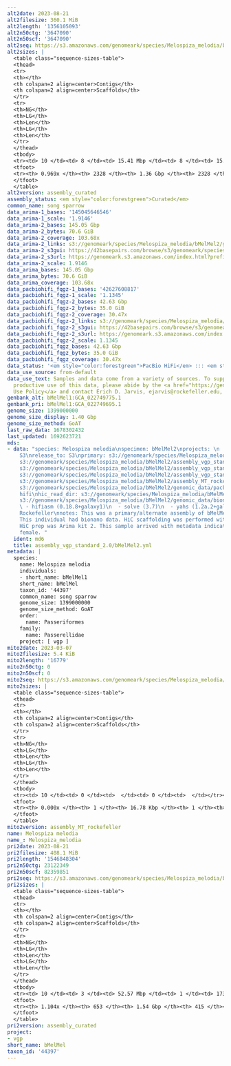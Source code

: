 ```yaml
---
alt2date: 2023-08-21
alt2filesize: 360.1 MiB
alt2length: '1356105093'
alt2n50ctg: '3647090'
alt2n50scf: '3647090'
alt2seq: https://s3.amazonaws.com/genomeark/species/Melospiza_melodia/bMelMel2/assembly_curated/bMelMel2.alt.cur.20230821.fasta.gz
alt2sizes: |
  <table class="sequence-sizes-table">
  <thead>
  <tr>
  <th></th>
  <th colspan=2 align=center>Contigs</th>
  <th colspan=2 align=center>Scaffolds</th>
  </tr>
  <tr>
  <th>NG</th>
  <th>LG</th>
  <th>Len</th>
  <th>LG</th>
  <th>Len</th>
  </tr>
  </thead>
  <tbody>
  <tr><td> 10 </td><td> 8 </td><td> 15.41 Mbp </td><td> 8 </td><td> 15.41 Mbp </td></tr><tr><td> 20 </td><td> 19 </td><td> 10.89 Mbp </td><td> 19 </td><td> 10.89 Mbp </td></tr><tr><td> 30 </td><td> 35 </td><td> 7.27 Mbp </td><td> 35 </td><td> 7.27 Mbp </td></tr><tr><td> 40 </td><td> 58 </td><td> 5.22 Mbp </td><td> 58 </td><td> 5.22 Mbp </td></tr><tr style="background-color:#cccccc;"><td> 50 </td><td> 90 </td><td> 3.65 Mbp </td><td> 90 </td><td> 3.65 Mbp </td></tr><tr><td> 60 </td><td> 135 </td><td> 2.59 Mbp </td><td> 135 </td><td> 2.59 Mbp </td></tr><tr><td> 70 </td><td> 205 </td><td> 1.49 Mbp </td><td> 205 </td><td> 1.49 Mbp </td></tr><tr><td> 80 </td><td> 330 </td><td> 0.80 Mbp </td><td> 330 </td><td> 0.80 Mbp </td></tr><tr><td> 90 </td><td> 692 </td><td> 179.54 Kbp </td><td> 692 </td><td> 179.54 Kbp </td></tr><tr><td> 100 </td><td> 0 </td><td>  </td><td> 0 </td><td>  </td></tr></tbody>
  <tfoot>
  <tr><th> 0.969x </th><th> 2328 </th><th> 1.36 Gbp </th><th> 2328 </th><th> 1.36 Gbp </th></tr>
  </tfoot>
  </table>
alt2version: assembly_curated
assembly_status: <em style="color:forestgreen">Curated</em>
common_name: song sparrow
data_arima-1_bases: '145045646546'
data_arima-1_scale: '1.9146'
data_arima-2_bases: 145.05 Gbp
data_arima-2_bytes: 70.6 GiB
data_arima-2_coverage: 103.68x
data_arima-2_links: s3://genomeark/species/Melospiza_melodia/bMelMel2/genomic_data/arima/<br>
data_arima-2_s3gui: https://42basepairs.com/browse/s3/genomeark/species/Melospiza_melodia/bMelMel2/genomic_data/arima/
data_arima-2_s3url: https://genomeark.s3.amazonaws.com/index.html?prefix=species/Melospiza_melodia/bMelMel2/genomic_data/arima/
data_arima-2_scale: 1.9146
data_arima_bases: 145.05 Gbp
data_arima_bytes: 70.6 GiB
data_arima_coverage: 103.68x
data_pacbiohifi_fqgz-1_bases: '42627608817'
data_pacbiohifi_fqgz-1_scale: '1.1345'
data_pacbiohifi_fqgz-2_bases: 42.63 Gbp
data_pacbiohifi_fqgz-2_bytes: 35.0 GiB
data_pacbiohifi_fqgz-2_coverage: 30.47x
data_pacbiohifi_fqgz-2_links: s3://genomeark/species/Melospiza_melodia/bMelMel2/genomic_data/pacbio_hifi/<br>
data_pacbiohifi_fqgz-2_s3gui: https://42basepairs.com/browse/s3/genomeark/species/Melospiza_melodia/bMelMel2/genomic_data/pacbio_hifi/
data_pacbiohifi_fqgz-2_s3url: https://genomeark.s3.amazonaws.com/index.html?prefix=species/Melospiza_melodia/bMelMel2/genomic_data/pacbio_hifi/
data_pacbiohifi_fqgz-2_scale: 1.1345
data_pacbiohifi_fqgz_bases: 42.63 Gbp
data_pacbiohifi_fqgz_bytes: 35.0 GiB
data_pacbiohifi_fqgz_coverage: 30.47x
data_status: '<em style="color:forestgreen">PacBio HiFi</em> ::: <em style="color:forestgreen">Arima</em>'
data_use_source: from-default
data_use_text: Samples and data come from a variety of sources. To support fair and
  productive use of this data, please abide by the <a href="https://genome10k.soe.ucsc.edu/data-use-policies/">Data
  Use Policy</a> and contact Erich D. Jarvis, ejarvis@rockefeller.edu, with any questions.
genbank_alt: bMelMel1:GCA_022749775.1
genbank_pri: bMelMel1:GCA_022749695.1
genome_size: 1399000000
genome_size_display: 1.40 Gbp
genome_size_method: GoAT
last_raw_data: 1678302432
last_updated: 1692623721
mds:
- data: "species: Melospiza melodia\nspecimen: bMelMel2\nprojects: \n  - vgp\ndata_location:
    S3\nrelease_to: S3\nprimary: s3://genomeark/species/Melospiza_melodia/bMelMel2/assembly_vgp_standard_2.0/bMelMel2.standard.pri.20230308.fasta.gz\nhaplotigs:
    s3://genomeark/species/Melospiza_melodia/bMelMel2/assembly_vgp_standard_2.0/bMelMel2.standard.alt.20230308.fasta.gz\npretext:
    s3://genomeark/species/Melospiza_melodia/bMelMel2/assembly_vgp_standard_2.0/evaluation/pri/pretext/bMelMel2_pri__s2.heatmap.pretext\nkmer_spectra_img:
    s3://genomeark/species/Melospiza_melodia/bMelMel2/assembly_vgp_standard_2.0/evaluation/merqury/bMelMel2_png/\nmito:
    s3://genomeark/species/Melospiza_melodia/bMelMel2/assembly_MT_rockefeller/bMelMel2.MT.20230307.fasta.gz\npacbio_read_dir:
    s3://genomeark/species/Melospiza_melodia/bMelMel2/genomic_data/pacbio_hifi/\npacbio_read_type:
    hifi\nhic_read_dir: s3://genomeark/species/Melospiza_melodia/bMelMel2/genomic_data/arima/\nbionano_cmap_dir:
    s3://genomeark/species/Melospiza_melodia/bMelMel2/genomic_data/bionano/\npipeline:\n
    \ - hifiasm (0.18.8+galaxy1)\n  - solve (3.7)\n  - yahs (1.2a.2+galaxy0)\nassembled_by_group:
    Rockefeller\nnotes: This was a primary/alternate assembly of bMelMel2 (VGL-bMelMel1).
    This individual had bionano data. HiC scaffolding was performed with yahs. The
    HiC prep was Arima kit 2. This sample arrived with metadata indicating it is a
    female. "
  ident: md6
  title: assembly_vgp_standard_2.0/bMelMel2.yml
metadata: |
  species:
    name: Melospiza melodia
    individuals:
    - short_name: bMelMel1
    short_name: bMelMel
    taxon_id: '44397'
    common_name: song sparrow
    genome_size: 1399000000
    genome_size_method: GoAT
    order:
      name: Passeriformes
    family:
      name: Passerellidae
    project: [ vgp ]
mito2date: 2023-03-07
mito2filesize: 5.4 KiB
mito2length: '16779'
mito2n50ctg: 0
mito2n50scf: 0
mito2seq: https://s3.amazonaws.com/genomeark/species/Melospiza_melodia/bMelMel2/assembly_MT_rockefeller/bMelMel2.MT.20230307.fasta.gz
mito2sizes: |
  <table class="sequence-sizes-table">
  <thead>
  <tr>
  <th></th>
  <th colspan=2 align=center>Contigs</th>
  <th colspan=2 align=center>Scaffolds</th>
  </tr>
  <tr>
  <th>NG</th>
  <th>LG</th>
  <th>Len</th>
  <th>LG</th>
  <th>Len</th>
  </tr>
  </thead>
  <tbody>
  <tr><td> 10 </td><td> 0 </td><td>  </td><td> 0 </td><td>  </td></tr><tr><td> 20 </td><td> 0 </td><td>  </td><td> 0 </td><td>  </td></tr><tr><td> 30 </td><td> 0 </td><td>  </td><td> 0 </td><td>  </td></tr><tr><td> 40 </td><td> 0 </td><td>  </td><td> 0 </td><td>  </td></tr><tr style="background-color:#cccccc;"><td> 50 </td><td> 0 </td><td style="background-color:#ff8888;">  </td><td> 0 </td><td style="background-color:#ff8888;">  </td></tr><tr><td> 60 </td><td> 0 </td><td>  </td><td> 0 </td><td>  </td></tr><tr><td> 70 </td><td> 0 </td><td>  </td><td> 0 </td><td>  </td></tr><tr><td> 80 </td><td> 0 </td><td>  </td><td> 0 </td><td>  </td></tr><tr><td> 90 </td><td> 0 </td><td>  </td><td> 0 </td><td>  </td></tr><tr><td> 100 </td><td> 0 </td><td>  </td><td> 0 </td><td>  </td></tr></tbody>
  <tfoot>
  <tr><th> 0.000x </th><th> 1 </th><th> 16.78 Kbp </th><th> 1 </th><th> 16.78 Kbp </th></tr>
  </tfoot>
  </table>
mito2version: assembly_MT_rockefeller
name: Melospiza melodia
name_: Melospiza_melodia
pri2date: 2023-08-21
pri2filesize: 408.1 MiB
pri2length: '1546848304'
pri2n50ctg: 23122349
pri2n50scf: 82359851
pri2seq: https://s3.amazonaws.com/genomeark/species/Melospiza_melodia/bMelMel2/assembly_curated/bMelMel2.pri.cur.20230821.fasta.gz
pri2sizes: |
  <table class="sequence-sizes-table">
  <thead>
  <tr>
  <th></th>
  <th colspan=2 align=center>Contigs</th>
  <th colspan=2 align=center>Scaffolds</th>
  </tr>
  <tr>
  <th>NG</th>
  <th>LG</th>
  <th>Len</th>
  <th>LG</th>
  <th>Len</th>
  </tr>
  </thead>
  <tbody>
  <tr><td> 10 </td><td> 3 </td><td> 52.57 Mbp </td><td> 1 </td><td> 173.22 Mbp </td></tr><tr><td> 20 </td><td> 6 </td><td> 40.83 Mbp </td><td> 2 </td><td> 142.30 Mbp </td></tr><tr><td> 30 </td><td> 9 </td><td> 34.69 Mbp </td><td> 3 </td><td> 138.71 Mbp </td></tr><tr><td> 40 </td><td> 14 </td><td> 28.20 Mbp </td><td> 5 </td><td> 95.15 Mbp </td></tr><tr style="background-color:#cccccc;"><td> 50 </td><td> 19 </td><td style="background-color:#88ff88;"> 23.12 Mbp </td><td> 6 </td><td style="background-color:#88ff88;"> 82.36 Mbp </td></tr><tr><td> 60 </td><td> 26 </td><td> 19.15 Mbp </td><td> 8 </td><td> 51.68 Mbp </td></tr><tr><td> 70 </td><td> 37 </td><td> 9.66 Mbp </td><td> 12 </td><td> 31.76 Mbp </td></tr><tr><td> 80 </td><td> 55 </td><td> 6.27 Mbp </td><td> 17 </td><td> 20.78 Mbp </td></tr><tr><td> 90 </td><td> 81 </td><td> 4.26 Mbp </td><td> 26 </td><td> 13.70 Mbp </td></tr><tr><td> 100 </td><td> 130 </td><td> 1.89 Mbp </td><td> 38 </td><td> 9.04 Mbp </td></tr></tbody>
  <tfoot>
  <tr><th> 1.104x </th><th> 653 </th><th> 1.54 Gbp </th><th> 415 </th><th> 1.55 Gbp </th></tr>
  </tfoot>
  </table>
pri2version: assembly_curated
project:
- vgp
short_name: bMelMel
taxon_id: '44397'
---
```

